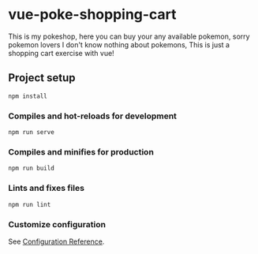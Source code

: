 # vue-poke-shopping-cart

This is my pokeshop, here you can buy your any available pokemon, sorry pokemon lovers I don't know nothing about pokemons, This is just a shopping cart exercise with vue!

## Project setup

```
npm install
```

### Compiles and hot-reloads for development

```
npm run serve
```

### Compiles and minifies for production

```
npm run build
```

### Lints and fixes files

```
npm run lint
```

### Customize configuration

See [Configuration Reference](https://cli.vuejs.org/config/).
